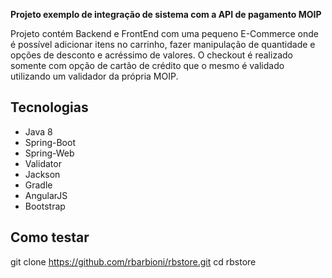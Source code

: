 **Projeto exemplo de integração de sistema com a API de pagamento MOIP**

Projeto contém Backend e FrontEnd com uma pequeno E-Commerce onde é possível adicionar itens no carrinho, fazer manipulação de quantidade e opções de desconto e acréssimo de valores. O checkout é realizado somente com opção de cartão de crédito que o mesmo é validado utilizando um validador da própria MOIP.

## Tecnologias
- Java 8
- Spring-Boot
- Spring-Web
- Validator
- Jackson
- Gradle
- AngularJS
- Bootstrap
## Como testar

git clone https://github.com/rbarbioni/rbstore.git
cd rbstore
